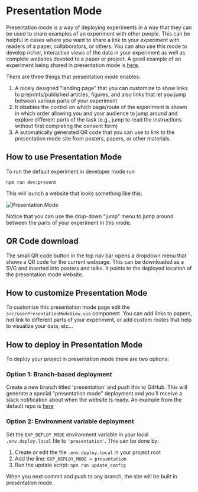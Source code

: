 # Presentation Mode

Presentation mode is a way of deploying <SmileText /> experiments in a way that
they can be used to share examples of an experiment with other people. This can
be helpful in cases where you want to share a link to your experiment with
readers of a paper, collaborators, or others. You can also use this mode to
develop richer, interactive views of the data in your experiment as well as
complete websites devoted to a paper or project. A good example of an experiment
being shared in presentation mode is
[here](https://exps.gureckislab.org/e/telephone-gleaming-kill/#/).

There are three things that presentation mode enables:

1. A nicely designed "landing page" that you can customize to show links to
   preprints/published articles, figures, and also links that let you jump
   between various parts of your experiment
2. It disables the control on which page/route of the experiment is shown in
   which order allowing you and your audience to jump around and explore
   different parts of the task (e.g., jump to read the instructions without
   first completing the consent form)
3. A automatically generated QR code that you can use to link to the
   presentation mode site from posters, papers, or other materials.

## How to use Presentation Mode

To run the default experiment in developer mode run

```
npm run dev:present
```

This will launch a website that looks something like this:

![Presentation Mode](/images/presentmode.png)

Notice that you can use the drop-down "jump" menu to jump around between the
parts of your experiment in this mode.

## QR Code download

The small QR code button in the top nav bar opens a dropdown menu that shows a
QR code for the current webpage. This can be downloaded as a SVG and inserted
into posters and talks. It points to the deployed location of the presentation
mode website.

## How to customize Presentation Mode

To customize this presentation mode page edit the
`src/userPresentationModeView.vue` component. You can add links to papers, hot
link to different parts of your experiment, or add custom routes that help to
visualize your data, etc...

## How to deploy in Presentation Mode

To deploy your project in presentation mode there are two options:

### Option 1: Branch-based deployment

Create a new branch titled 'presentation' and push this to GitHub. This will
generate a special "presentation mode" deployment and you'll receive a slack
notification about when the website is ready. An example from the default
<SmileText/> repo is
[here](https://exps.gureckislab.org/nyuccl/smile/presentation/#/)

### Option 2: Environment variable deployment

Set the `EXP_DEPLOY_MODE` environment variable in your local `.env.deploy.local`
file to `'presentation'`. This can be done by:

1. Create or edit the file `.env.deploy.local` in your project root
2. Add the line: `EXP_DEPLOY_MODE = presentation`
3. Run the update script: `npm run update_config`

When you next commit and push to any branch, the site will be built in
presentation mode.
